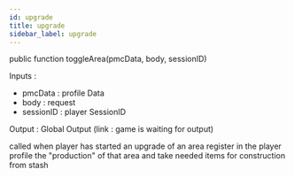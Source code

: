 ```yaml
---
id: upgrade
title: upgrade
sidebar_label: upgrade
---
```

public function toggleArea(pmcData, body, sessionID)

Inputs :
- pmcData : profile Data 
- body : request
- sessionID : player SessionID

Output : Global Output (link : game is waiting for output)

called when player has started an upgrade of an area
register in the player profile the "production" of that area and take needed items for construction from stash